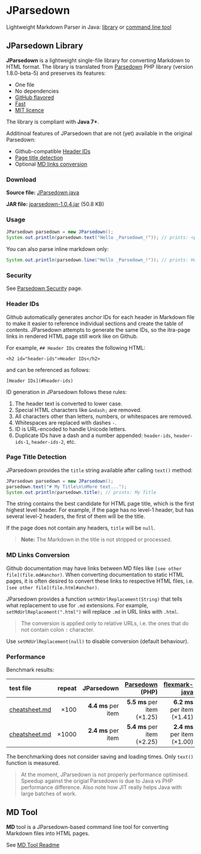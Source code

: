 # JParsedown

Lightweight Markdown Parser in Java: [library](#jparsedown-library) or [command line tool](mdtool/readme.md)

## JParsedown Library

**JParsedown** is a lightweight single-file library for converting Markdown to HTML format.
The library is translated from [Parsedown](https://github.com/erusev/parsedown) PHP library
(version 1.8.0-beta-5) and preserves its features:

* One file
* No dependencies
* [GitHub flavored](https://help.github.com/articles/github-flavored-markdown)
* [Fast](#performance)
* [MIT licence](LICENSE)

The library is compliant with **Java 7+**.

Additinoal features of JParsedown that are not (yet) available in the original Parsedown:

* Github-compatible [Header IDs](#header-ids)
* [Page title detection](#page-title-detection)
* Optional [MD links conversion](#md-links-conversion)


### Download

**Source file:** [JParsedown.java](src/com/xrbpowered/jparsedown/JParsedown.java)

**JAR file:** [jparsedown-1.0.4.jar](https://github.com/ashurrafiev/JParsedown/releases/download/1.0.4/jparsedown-1.0.4.jar) (50.8 KB)

### Usage

```java
JParsedown parsedown = new JParsedown();
System.out.println(parsedown.text("Hello _Parsedown_!")); // prints: <p>Hello <em>Parsedown</em>!</p>
```

You can also parse inline markdown only:

```java
System.out.println(parsedown.line("Hello _Parsedown_!")); // prints: Hello <em>Parsedown</em>!
```

### Security

See [Parsedown Security](https://github.com/erusev/parsedown#security) page.


### Header IDs

Github automatically generates anchor IDs for each header in Markdown file to make it
easier to reference individual sections and create the table of contents. JParsedown attempts to generate
the same IDs, so the itra-page links in rendered HTML page still work like on Github.

For example, `## Header IDs` creates the following HTML:

```
<h2 id="header-ids">Header IDs</h2>
```

and can be referenced as follows:


```
[Header IDs](#header-ids)
```

ID generation in JParsedown follows these rules:

1. The header text is converted to lower case.
1. Special HTML characters like `&ndash;` are removed.
1. All characters other than letters, numbers, or whitespaces are removed.
1. Whitespaces are replaced with dashes `-`.
1. ID is URL-encoded to handle Unicode letters.
1. Duplicate IDs have a dash and a number appended: `header-ids`, `header-ids-1`, `header-ids-2`, etc.


### Page Title Detection

JParsedown provides the `title` string available after calling `text()` method:

```java
JParsedown parsedown = new JParsedown();
parsedown.text("# My Title\n\nMore text...");
System.out.println(parsedown.title); // prints: My Title
```

The string contains the best candidate for HTML page title, which is the first highest level header.
For example, if the page has no level-1 header, but has several level-2 headers, the first of them
will be the title.

If the page does not contain any headers, `title` will be `null`.

> **Note:** The Markdown in the title is not stripped or processed.


### MD Links Conversion

Github documentation may have links between MD files like `[see other file](file.md#anchor)`.
When converting documentation to static HTML pages, it is often desired to convert these links to respective HTML files, i.e. `[see other file](file.html#anchor)`.

JParsedown provides a function `setMdUrlReplacement(String)` that tells what replacement to use for `.md` extensions.
For example, `setMdUrlReplacement(".html")` will replace `.md` in URL links with `.html`.

> The conversion is applied only to relative URLs, i.e. the ones that do not contain colon `:` character.

Use `setMdUrlReplacement(null)` to disable conversion (default behaviour).


### Performance

Benchmark results:

| test file | repeat | JParsedown | [Parsedown](https://github.com/erusev/parsedown) (PHP) | [flexmark-java](https://github.com/vsch/flexmark-java) |
| :--- | ---: | ---: | ---: | ---: |
| [cheatsheet.md](mdtool/cheatsheet.md) | &times;100 | **4.4 ms** per item | **5.5 ms** per item (&times;1.25) | **6.2 ms** per item (&times;1.41) |
| [cheatsheet.md](mdtool/cheatsheet.md) | &times;1000 | **2.4 ms** per item | **5.4 ms** per item (&times;2.25) | **2.4 ms** per item (&times;1.00) |

The benchmarking does not consider saving and loading times. Only `text()` function is measured.

> At the moment, JParsedown is not properly performance optimised.
> Speedup against the origial Parsedown is due to Java vs PHP performance difference.
> Also note how JIT really helps Java with large batches of work.

## MD Tool

**MD** tool is a JParsedown-based command line tool for converting Markdown files into HTML pages.

See [MD Tool Readme](mdtool/readme.md)
